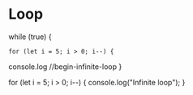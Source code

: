 # Loop

while (true) {
```
for (let i = 5; i > 0; i--) {
```
  console.log
//begin-infinite-loop
}

for (let i = 5; i \> 0; i--) {
  console.log("Infinite loop");
}